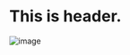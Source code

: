 # This is header.
![image](https://github.com/Kawarai-S/skills-communicate-using-markdown/assets/130648410/21ebb257-e7e7-4af2-b78c-c59ff9efcfa5)
